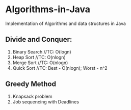 # Algorithms-in-Java 
Implementation of Algorithms and data structures in Java

## Divide and Conquer:
1. Binary Search //TC: O(logn)
2. Heap Sort //TC: O(nlogn) 
3. Merge Sort //TC: O(nlogn)
4. Quick Sort //TC: Best - O(nlogn); Worst - n^2

## Greedy Method
1. Knapsack problem
2. Job sequencing with Deadlines
